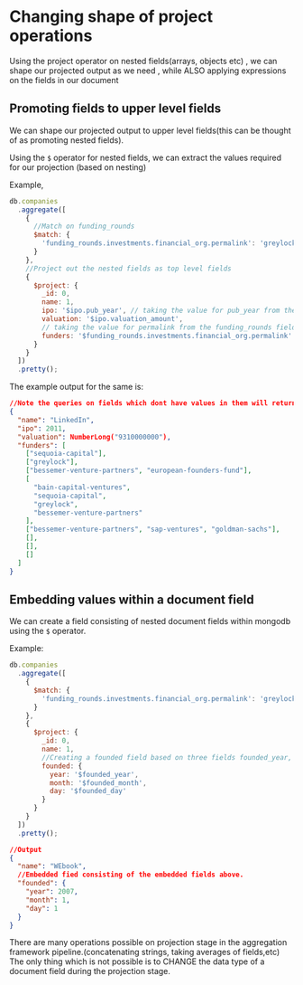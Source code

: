 # Changing shape of project operations

Using the project operator on nested fields(arrays, objects etc) , we can shape our projected output as we need , while ALSO applying expressions on the fields in our document

## Promoting fields to upper level fields

We can shape our projected output to upper level fields(this can be thought of as promoting nested fields).

Using the `$` operator for nested fields, we can extract the values required for our projection (based on nesting)

Example,

```js
db.companies
  .aggregate([
    {
      //Match on funding_rounds
      $match: {
        'funding_rounds.investments.financial_org.permalink': 'greylock'
      }
    },
    //Project out the nested fields as top level fields
    {
      $project: {
        _id: 0,
        name: 1,
        ipo: '$ipo.pub_year', // taking the value for pub_year from the ipo field using the $ operator
        valuation: '$ipo.valuation_amount',
        // taking the value for permalink from the funding_rounds field (multi level nesting) using the $ operator
        funders: '$funding_rounds.investments.financial_org.permalink'
      }
    }
  ])
  .pretty();
```

The example output for the same is:

```json
//Note the queries on fields which dont have values in them will return as empty.
{
  "name": "LinkedIn",
  "ipo": 2011,
  "valuation": NumberLong("9310000000"),
  "funders": [
    ["sequoia-capital"],
    ["greylock"],
    ["bessemer-venture-partners", "european-founders-fund"],
    [
      "bain-capital-ventures",
      "sequoia-capital",
      "greylock",
      "bessemer-venture-partners"
    ],
    ["bessemer-venture-partners", "sap-ventures", "goldman-sachs"],
    [],
    [],
    []
  ]
}
```

## Embedding values within a document field

We can create a field consisting of nested document fields within mongodb using the `$` operator.

Example:

```js
db.companies
  .aggregate([
    {
      $match: {
        'funding_rounds.investments.financial_org.permalink': 'greylock'
      }
    },
    {
      $project: {
        _id: 0,
        name: 1,
        //Creating a founded field based on three fields founded_year, founded_month and founded_day
        founded: {
          year: '$founded_year',
          month: '$founded_month',
          day: '$founded_day'
        }
      }
    }
  ])
  .pretty();
```

```json
//Output
{
  "name": "WEbook",
  //Embedded fied consisting of the embedded fields above.
  "founded": {
    "year": 2007,
    "month": 1,
    "day": 1
  }
}
```

There are many operations possible on projection stage in the aggregation framework pipeline.(concatenating strings, taking averages of fields,etc) The only thing which is not possible is to CHANGE the data type of a document field during the projection stage.
